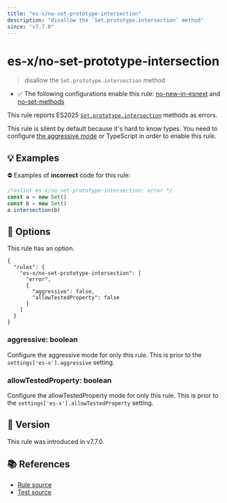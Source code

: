 ```yaml
---
title: "es-x/no-set-prototype-intersection"
description: "disallow the `Set.prototype.intersection` method"
since: "v7.7.0"
---
```


# es-x/no-set-prototype-intersection
> disallow the `Set.prototype.intersection` method

- ✅ The following configurations enable this rule: [no-new-in-esnext] and [no-set-methods]

This rule reports ES2025 [`Set.prototype.intersection`](https://github.com/tc39/proposal-set-methods) methods as errors.

This rule is silent by default because it's hard to know types. You need to configure [the aggressive mode](../#the-aggressive-mode) or TypeScript in order to enable this rule.

## 💡 Examples

⛔ Examples of **incorrect** code for this rule:

<eslint-playground type="bad">

```js
/*eslint es-x/no-set-prototype-intersection: error */
const a = new Set()
const b = new Set()
a.intersection(b)
```

</eslint-playground>

## 🔧 Options

This rule has an option.

```jsonc
{
  "rules": {
    "es-x/no-set-prototype-intersection": [
      "error",
      {
        "aggressive": false,
        "allowTestedProperty": false
      }
    ]
  }
}
```

### aggressive: boolean

Configure the aggressive mode for only this rule.
This is prior to the `settings['es-x'].aggressive` setting.

### allowTestedProperty: boolean

Configure the allowTestedProperty mode for only this rule.
This is prior to the `settings['es-x'].allowTestedProperty` setting.

## 🚀 Version

This rule was introduced in v7.7.0.

## 📚 References

- [Rule source](https://github.com/eslint-community/eslint-plugin-es-x/blob/master/lib/rules/no-set-prototype-intersection.js)
- [Test source](https://github.com/eslint-community/eslint-plugin-es-x/blob/master/tests/lib/rules/no-set-prototype-intersection.js)

[no-new-in-esnext]: ../configs/index.md#no-new-in-esnext
[no-set-methods]: ../configs/index.md#no-set-methods
